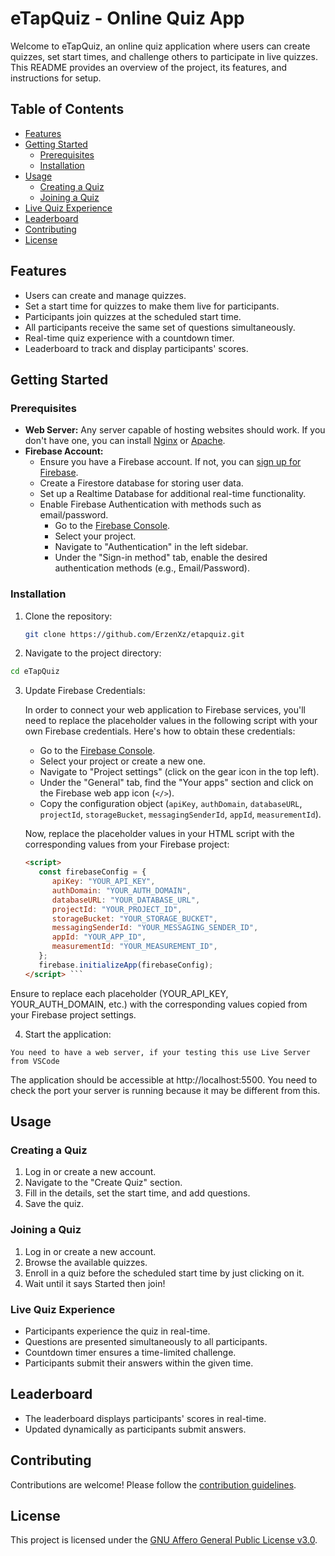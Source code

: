 # eTapQuiz - Online Quiz App

Welcome to eTapQuiz, an online quiz application where users can create quizzes, set start times, and challenge others to participate in live quizzes. This README provides an overview of the project, its features, and instructions for setup.

## Table of Contents

- [Features](#features)
- [Getting Started](#getting-started)
  - [Prerequisites](#prerequisites)
  - [Installation](#installation)
- [Usage](#usage)
  - [Creating a Quiz](#creating-a-quiz)
  - [Joining a Quiz](#joining-a-quiz)
- [Live Quiz Experience](#live-quiz-experience)
- [Leaderboard](#leaderboard)
- [Contributing](#contributing)
- [License](#license)

## Features

- Users can create and manage quizzes.
- Set a start time for quizzes to make them live for participants.
- Participants join quizzes at the scheduled start time.
- All participants receive the same set of questions simultaneously.
- Real-time quiz experience with a countdown timer.
- Leaderboard to track and display participants' scores.

## Getting Started

### Prerequisites

- **Web Server:** Any server capable of hosting websites should work. If you don't have one, you can install [Nginx](https://nginx.org/) or [Apache](https://httpd.apache.org/).
- **Firebase Account:**
  - Ensure you have a Firebase account. If not, you can [sign up for Firebase](https://firebase.google.com/).
  - Create a Firestore database for storing user data.
  - Set up a Realtime Database for additional real-time functionality.
  - Enable Firebase Authentication with methods such as email/password.
    - Go to the [Firebase Console](https://console.firebase.google.com/).
    - Select your project.
    - Navigate to "Authentication" in the left sidebar.
    - Under the "Sign-in method" tab, enable the desired authentication methods (e.g., Email/Password).


### Installation

1. Clone the repository:

   ```bash
   git clone https://github.com/ErzenXz/etapquiz.git
   ```

2. Navigate to the project directory:

```bash
cd eTapQuiz
```

3. Update Firebase Credentials:

   In order to connect your web application to Firebase services, you'll need to replace the placeholder values in the following script with your own Firebase credentials. Here's how to obtain these credentials:

   - Go to the [Firebase Console](https://console.firebase.google.com/).
   - Select your project or create a new one.
   - Navigate to "Project settings" (click on the gear icon in the top left).
   - Under the "General" tab, find the "Your apps" section and click on the Firebase web app icon (`</>`).
   - Copy the configuration object (`apiKey`, `authDomain`, `databaseURL`, `projectId`, `storageBucket`, `messagingSenderId`, `appId`, `measurementId`).

   Now, replace the placeholder values in your HTML script with the corresponding values from your Firebase project:

   ```html
   <script>
      const firebaseConfig = {
         apiKey: "YOUR_API_KEY",
         authDomain: "YOUR_AUTH_DOMAIN",
         databaseURL: "YOUR_DATABASE_URL",
         projectId: "YOUR_PROJECT_ID",
         storageBucket: "YOUR_STORAGE_BUCKET",
         messagingSenderId: "YOUR_MESSAGING_SENDER_ID",
         appId: "YOUR_APP_ID",
         measurementId: "YOUR_MEASUREMENT_ID",
      };
      firebase.initializeApp(firebaseConfig);
   </script> ```
   
Ensure to replace each placeholder (YOUR_API_KEY, YOUR_AUTH_DOMAIN, etc.) with the corresponding values copied from your Firebase project settings.


4. Start the application:

```
You need to have a web server, if your testing this use Live Server from VSCode
```
The application should be accessible at http://localhost:5500.
You need to check the port your server is running because it may be different from this.

## Usage

### Creating a Quiz
1. Log in or create a new account.
2. Navigate to the "Create Quiz" section.
3. Fill in the details, set the start time, and add questions.
4. Save the quiz.

### Joining a Quiz
1. Log in or create a new account.
2. Browse the available quizzes.
3. Enroll in a quiz before the scheduled start time by just clicking on it.
4. Wait until it says Started then join!

### Live Quiz Experience
- Participants experience the quiz in real-time.
- Questions are presented simultaneously to all participants.
- Countdown timer ensures a time-limited challenge.
- Participants submit their answers within the given time.

## Leaderboard
- The leaderboard displays participants' scores in real-time.
- Updated dynamically as participants submit answers.

## Contributing
Contributions are welcome! Please follow the [contribution guidelines](CONTRIBUTING.md).

## License
This project is licensed under the [GNU Affero General Public License v3.0](LICENSE).


